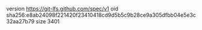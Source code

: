 version https://git-lfs.github.com/spec/v1
oid sha256:e8ab24098f221420f23410418cd9d5b5c9b28ce9a305dfbb04e5e3c32aa27b79
size 3401
